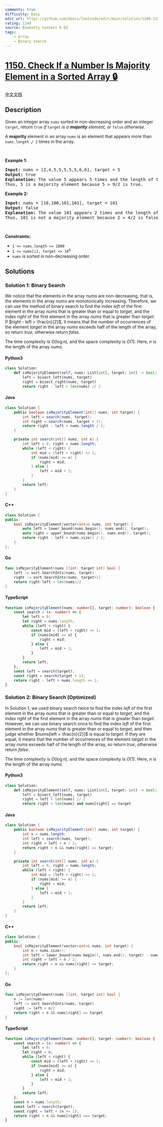 ```yaml
---
comments: true
difficulty: Easy
edit_url: https://github.com/doocs/leetcode/edit/main/solution/1100-1199/1150.Check%20If%20a%20Number%20Is%20Majority%20Element%20in%20a%20Sorted%20Array/README_EN.md
rating: 1249
source: Biweekly Contest 6 Q1
tags:
    - Array
    - Binary Search
---
```


<!-- problem:start -->

# [1150. Check If a Number Is Majority Element in a Sorted Array 🔒](https://leetcode.com/problems/check-if-a-number-is-majority-element-in-a-sorted-array)

[中文文档](/solution/1100-1199/1150.Check%20If%20a%20Number%20Is%20Majority%20Element%20in%20a%20Sorted%20Array/README.md)

## Description

<!-- description:start -->

<p>Given an integer array <code>nums</code> sorted in non-decreasing order and an integer <code>target</code>, return <code>true</code> <em>if</em> <code>target</code> <em>is a <strong>majority</strong> element, or </em><code>false</code><em> otherwise</em>.</p>

<p>A <strong>majority</strong> element in an array <code>nums</code> is an element that appears more than <code>nums.length / 2</code> times in the array.</p>

<p>&nbsp;</p>
<p><strong class="example">Example 1:</strong></p>

<pre>
<strong>Input:</strong> nums = [2,4,5,5,5,5,5,6,6], target = 5
<strong>Output:</strong> true
<strong>Explanation:</strong> The value 5 appears 5 times and the length of the array is 9.
Thus, 5 is a majority element because 5 &gt; 9/2 is true.
</pre>

<p><strong class="example">Example 2:</strong></p>

<pre>
<strong>Input:</strong> nums = [10,100,101,101], target = 101
<strong>Output:</strong> false
<strong>Explanation:</strong> The value 101 appears 2 times and the length of the array is 4.
Thus, 101 is not a majority element because 2 &gt; 4/2 is false.
</pre>

<p>&nbsp;</p>
<p><strong>Constraints:</strong></p>

<ul>
	<li><code>1 &lt;= nums.length &lt;= 1000</code></li>
	<li><code>1 &lt;= nums[i], target &lt;= 10<sup>9</sup></code></li>
	<li><code>nums</code> is sorted in non-decreasing order.</li>
</ul>

<!-- description:end -->

## Solutions

<!-- solution:start -->

### Solution 1: Binary Search

We notice that the elements in the array $nums$ are non-decreasing, that is, the elements in the array $nums$ are monotonically increasing. Therefore, we can use the method of binary search to find the index $left$ of the first element in the array $nums$ that is greater than or equal to $target$, and the index $right$ of the first element in the array $nums$ that is greater than $target$. If $right - left > \frac{n}{2}$, it means that the number of occurrences of the element $target$ in the array $nums$ exceeds half of the length of the array, so return $true$, otherwise return $false$.

The time complexity is $O(\log n)$, and the space complexity is $O(1)$. Here, $n$ is the length of the array $nums$.

<!-- tabs:start -->

#### Python3

```python
class Solution:
    def isMajorityElement(self, nums: List[int], target: int) -> bool:
        left = bisect_left(nums, target)
        right = bisect_right(nums, target)
        return right - left > len(nums) // 2
```

#### Java

```java
class Solution {
    public boolean isMajorityElement(int[] nums, int target) {
        int left = search(nums, target);
        int right = search(nums, target + 1);
        return right - left > nums.length / 2;
    }

    private int search(int[] nums, int x) {
        int left = 0, right = nums.length;
        while (left < right) {
            int mid = (left + right) >> 1;
            if (nums[mid] >= x) {
                right = mid;
            } else {
                left = mid + 1;
            }
        }
        return left;
    }
}
```

#### C++

```cpp
class Solution {
public:
    bool isMajorityElement(vector<int>& nums, int target) {
        auto left = lower_bound(nums.begin(), nums.end(), target);
        auto right = upper_bound(nums.begin(), nums.end(), target);
        return right - left > nums.size() / 2;
    }
};
```

#### Go

```go
func isMajorityElement(nums []int, target int) bool {
	left := sort.SearchInts(nums, target)
	right := sort.SearchInts(nums, target+1)
	return right-left > len(nums)/2
}
```

#### TypeScript

```ts
function isMajorityElement(nums: number[], target: number): boolean {
    const search = (x: number) => {
        let left = 0;
        let right = nums.length;
        while (left < right) {
            const mid = (left + right) >> 1;
            if (nums[mid] >= x) {
                right = mid;
            } else {
                left = mid + 1;
            }
        }
        return left;
    };
    const left = search(target);
    const right = search(target + 1);
    return right - left > nums.length >> 1;
}
```

<!-- tabs:end -->

<!-- solution:end -->

<!-- solution:start -->

### Solution 2: Binary Search (Optimized)

In Solution 1, we used binary search twice to find the index $left$ of the first element in the array $nums$ that is greater than or equal to $target$, and the index $right$ of the first element in the array $nums$ that is greater than $target$. However, we can use binary search once to find the index $left$ of the first element in the array $nums$ that is greater than or equal to $target$, and then judge whether $nums[left + \frac{n}{2}]$ is equal to $target$. If they are equal, it means that the number of occurrences of the element $target$ in the array $nums$ exceeds half of the length of the array, so return $true$, otherwise return $false$.

The time complexity is $O(\log n)$, and the space complexity is $O(1)$. Here, $n$ is the length of the array $nums$.

<!-- tabs:start -->

#### Python3

```python
class Solution:
    def isMajorityElement(self, nums: List[int], target: int) -> bool:
        left = bisect_left(nums, target)
        right = left + len(nums) // 2
        return right < len(nums) and nums[right] == target
```

#### Java

```java
class Solution {
    public boolean isMajorityElement(int[] nums, int target) {
        int n = nums.length;
        int left = search(nums, target);
        int right = left + n / 2;
        return right < n && nums[right] == target;
    }

    private int search(int[] nums, int x) {
        int left = 0, right = nums.length;
        while (left < right) {
            int mid = (left + right) >> 1;
            if (nums[mid] >= x) {
                right = mid;
            } else {
                left = mid + 1;
            }
        }
        return left;
    }
}
```

#### C++

```cpp
class Solution {
public:
    bool isMajorityElement(vector<int>& nums, int target) {
        int n = nums.size();
        int left = lower_bound(nums.begin(), nums.end(), target) - nums.begin();
        int right = left + n / 2;
        return right < n && nums[right] == target;
    }
};
```

#### Go

```go
func isMajorityElement(nums []int, target int) bool {
	n := len(nums)
	left := sort.SearchInts(nums, target)
	right := left + n/2
	return right < n && nums[right] == target
}
```

#### TypeScript

```ts
function isMajorityElement(nums: number[], target: number): boolean {
    const search = (x: number) => {
        let left = 0;
        let right = n;
        while (left < right) {
            const mid = (left + right) >> 1;
            if (nums[mid] >= x) {
                right = mid;
            } else {
                left = mid + 1;
            }
        }
        return left;
    };
    const n = nums.length;
    const left = search(target);
    const right = left + (n >> 1);
    return right < n && nums[right] === target;
}
```

<!-- tabs:end -->

<!-- solution:end -->

<!-- problem:end -->
